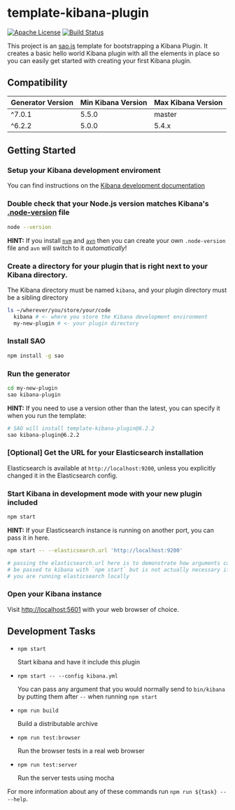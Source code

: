 # template-kibana-plugin

[![Apache License](https://img.shields.io/badge/license-apache_2.0-a9215a.svg)](https://raw.githubusercontent.com/elastic/template-kibana-plugin/master/LICENSE)
[![Build Status](https://travis-ci.org/elastic/template-kibana-plugin.svg?branch=master)](https://travis-ci.org/elastic/template-kibana-plugin)

This project is an [sao.js](https://sao.js.org) template for bootstrapping a Kibana Plugin. It creates a basic hello world Kibana plugin with all the elements in place so you can easily get started with creating your first Kibana plugin.

## Compatibility

Generator Version | Min Kibana Version | Max Kibana Version
----------------- | ------------------ | ------------------
^7.0.1 | 5.5.0 | master
^6.2.2 | 5.0.0 | 5.4.x

## Getting Started

### Setup your Kibana development enviroment

You can find instructions on the [Kibana development documentation](https://github.com/elastic/kibana/blob/master/CONTRIBUTING.md#development-environment-setup)

### Double check that your Node.js version matches Kibana's [.node-version](https://github.com/elastic/kibana/blob/master/.node-version) file

```sh
node --version
```

**HINT:** If you install [`nvm`](https://github.com/creationix/nvm#install-script) and [`avn`](https://github.com/wbyoung/avn) then you can create your own `.node-version` file and `avn` will switch to it _automatically_!

### Create a directory for your plugin that is right next to your Kibana directory.

The Kibana directory must be named `kibana`, and your plugin directory must be a sibling directory

```sh
ls ~/wherever/you/store/your/code
  kibana # <- where you store the Kibana development environment
  my-new-plugin # <- your plugin directory
```

### Install SAO
```sh
npm install -g sao
```

### Run the generator

```sh
cd my-new-plugin
sao kibana-plugin
```

**HINT:** If you need to use a version other than the latest, you can specify it when you run the template:

```sh
# SAO will install template-kibana-plugin@6.2.2
sao kibana-plugin@6.2.2
```

### [Optional] Get the URL for your Elasticsearch installation

Elasticsearch is available at `http://localhost:9200`, unless you explicitly changed it in the Elasticsearch config.

### Start Kibana in development mode with your new plugin included

```sh
npm start
```

**HINT:** If your Elasticsearch instance is running on another port, you can pass it in here.

```sh
npm start -- --elasticsearch.url 'http://localhost:9200'

# passing the elasticsearch.url here is to demonstrate how arguments can
# be passed to kibana with `npm start` but is not actually necessary if
# you are running elasticsearch locally
```

### Open your Kibana instance

Visit [http://localhost:5601](http://localhost:5601) with your web browser of choice.

## Development Tasks

  - `npm start`

    Start kibana and have it include this plugin

  - `npm start -- --config kibana.yml`

    You can pass any argument that you would normally send to `bin/kibana` by putting them after `--` when running `npm start`

  - `npm run build`

    Build a distributable archive

  - `npm run test:browser`

    Run the browser tests in a real web browser

  - `npm run test:server`

    Run the server tests using mocha

For more information about any of these commands run `npm run ${task} -- --help`.

